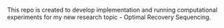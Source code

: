 This repo is created to develop implementation and running computational 
experiments for my new research topic - Optimal Recovery Sequencing. 
